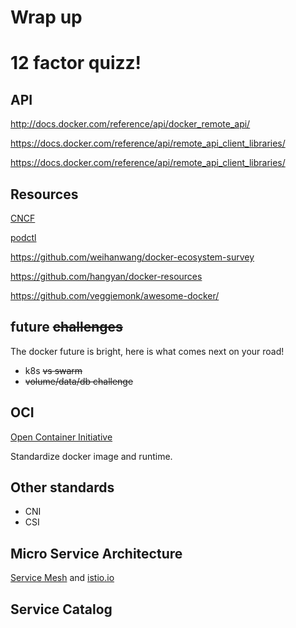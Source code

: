 # Wrap up



# 12 factor quizz!



## API

http://docs.docker.com/reference/api/docker_remote_api/

https://docs.docker.com/reference/api/remote_api_client_libraries/

https://docs.docker.com/reference/api/remote_api_client_libraries/



## Resources

[CNCF](https://cncf.io/)

[podctl](https://itunes.apple.com/be/podcast/podctl-containers-kubernetes-openshift/id1270983443?mt=2)


https://github.com/weihanwang/docker-ecosystem-survey

https://github.com/hangyan/docker-resources

https://github.com/veggiemonk/awesome-docker/



## future ~~challenges~~

The docker future is bright, here is what comes next on your road!

 - k8s ~~vs swarm~~
 - ~~volume/data/db challenge~~


## OCI

[Open Container Initiative](http://opencontainers.org/)

Standardize docker image and runtime.


## Other standards

 - CNI
 - CSI


## Micro Service Architecture

[Service Mesh](http://philcalcado.com/2017/08/03/pattern_service_mesh.html) and [istio.io](https://istio.io)


## Service Catalog
